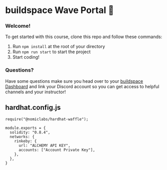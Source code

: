 # buildspace Wave Portal 👋 

### **Welcome!**
To get started with this course, clone this repo and follow these commands:

1. Run `npm install` at the root of your directory
2. Run `npm run start` to start the project
3. Start coding!

### **Questions?**
Have some questions make sure you head over to your [buildspace Dashboard](https://app.buildspace.so/courses/CO02cf0f1c-f996-4f50-9669-cf945ca3fb0b) and link your Discord account so you can get access to helpful channels and your instructor!

## hardhat.config.js
```
require("@nomiclabs/hardhat-waffle");

module.exports = {
  solidity: "0.8.4",
  networks: {
    rinkeby: {
      url: "ALCHEMY API KEY",
      accounts: ["Account Private Key"],
    },
  },
}
```
